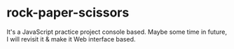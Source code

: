 # rock-paper-scissors

It's a JavaScript practice project console based. Maybe some time in future, I will revisit it & make it Web interface based.